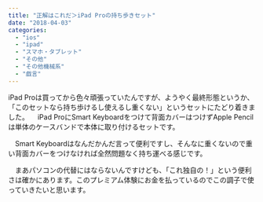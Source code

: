 ```yaml
---
title: "正解はこれだ＞iPad Proの持ち歩きセット"
date: "2018-04-03"
categories: 
  - "ios"
  - "ipad"
  - "スマホ・タブレット"
  - "その他"
  - "その他機械系"
  - "戯言"
---
```


iPad Proは買ってから色々頑張っていたんですが、ようやく最終形態というか、「このセットなら持ち歩けるし使えるし重くない」というセットにたどり着きました。 　iPad ProにSmart Keyboardをつけて背面カバーはつけずApple Pencilは単体のケースバンドで本体に取り付けるセットです。

　Smart Keyboardはなんだかんだ言って便利ですし、そんなに重くないので重い背面カバーをつけなければ全然問題なく持ち運べる感じです。

　まあパソコンの代替にはならないんですけども、「これ独自の！」という便利さは確かにあります。このプレミアム体験にお金を払っているのでこの調子で使っていきたいと思います。
